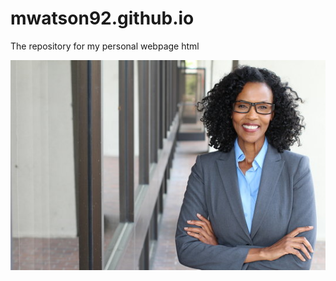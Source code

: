 # mwatson92.github.io
The repository for my personal webpage 
html
<!DOCTYPE html>
<html>
<head>
 <My personal Page>
<img src="project_image.jpg" alt="woman in jacket">
